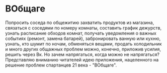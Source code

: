# ВОбщаге
Попросить соседа по общежитию захватить продуктов из магазина, связаться с соседями по номеру комнаты, составить график дежурств, узнать расписание обходов комнат, получать уведомления о важных событиях (ремонт, замена батарей), забронировать ванную или кухню, узнать, кто шумит по ночам, обменяться вещами, продать холодильник и много других общажных проблем можно, конечно, приложив усилия, решить через Вк. Но зачем напрягаться, когда можно не напрягаться? Представляю вниманию читателей идею приложения, нацеленного на решение проблем спартанцев 21 века - "ВОбщаге".
